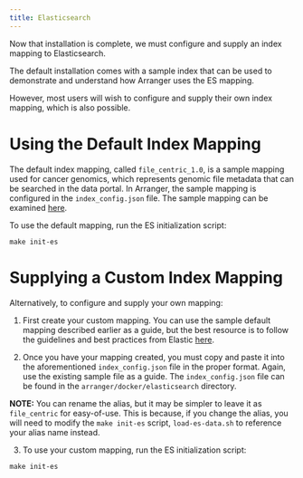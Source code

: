 ```yaml
---
title: Elasticsearch
---
```


Now that installation is complete, we must configure and supply an index mapping to Elasticsearch.

The default installation comes with a sample index that can be used to demonstrate and understand how Arranger uses the ES mapping.

However, most users will wish to configure and supply their own index mapping, which is also possible.

# Using the Default Index Mapping

The default index mapping, called `file_centric_1.0`, is a sample mapping used for cancer genomics, which represents genomic file metadata that can be searched in the data portal.  In Arranger, the sample mapping is configured in the `index_config.json` file.  The sample mapping can be examined [here](https://github.com/overture-stack/arranger/blob/2edf185835fa5e9c5db84a9567bce66d03355623/docker/elasticsearch/index_config.json).

To use the default mapping, run the ES initialization script:

```shell
make init-es
```

# Supplying a Custom Index Mapping

Alternatively, to configure and supply your own mapping:

1. First create your custom mapping.  You can use the sample default mapping described earlier as a guide, but the best resource is to follow the guidelines and best practices from Elastic [here](https://www.elastic.co/guide/en/elasticsearch/reference/current/mapping.html).


2. Once you have your mapping created, you must copy and paste it into the aforementioned `index_config.json` file in the proper format. Again, use the existing sample file as a guide.  The `index_config.json` file can be found in the `arranger/docker/elasticsearch` directory.

<Warning>**NOTE:** You can rename the alias, but it may be simpler to leave it as `file_centric` for easy-of-use.  This is because, if you change the alias, you will need to modify the `make init-es` script, `load-es-data.sh` to reference your alias name instead.</Warning>

3. To use your custom mapping, run the ES initialization script:

```shell
make init-es
```
